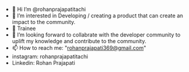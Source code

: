 - 👋 Hi I’m @rohanprajapatitachi
- 👀 I’m interested in Developing / creating a product that can  create an impact to the community.
- 🌱 Trainee
- 💞️ I’m looking forward to collabrate with the  developer community to uplift my knowledge and contribute to the community.
- 📫 How to reach me:  "rohanprajapati369@gmail.com"
- instagram: rohanprajapatitachi 
- Linkedin: Rohan Prajapati


<!--code code 
rohanprajapatitachi/rohanprajapatitachi is a ✨ special ✨ repository because its `README.md` (this file) appears on your GitHub profile.
You can click the Preview link to take a look at your .
-->
